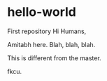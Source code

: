 # hello-world
First repository
Hi Humans,

Amitabh here. Blah, blah, blah.

This is different from the master.

fkcu.
